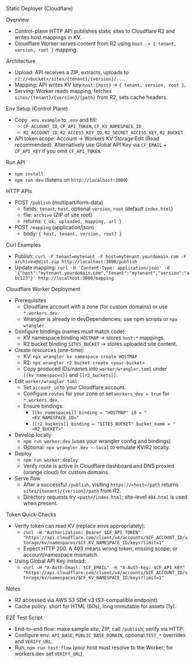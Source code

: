 Static Deployer (Cloudflare)

Overview
- Control-plane HTTP API publishes static sites to Cloudflare R2 and writes host mappings in KV.
- Cloudflare Worker serves content from R2 using `host -> { tenant, version, root }` mapping.

Architecture
- Upload: API receives a ZIP, extracts, uploads to `r2://<bucket>/sites/{tenant}/{version}/...`.
- Mapping: API writes KV key `host:{host}` -> `{ tenant, version, root }`.
- Serving: Worker reads mapping, fetches `sites/{tenant}/{version}/{path}` from R2, sets cache headers.

Env Setup (Control Plane)
- Copy `.env.example` to `.env` and fill:
  - `CF_ACCOUNT_ID`, `CF_API_TOKEN`, `CF_KV_NAMESPACE_ID`
  - `R2_ACCOUNT_ID`, `R2_ACCESS_KEY_ID`, `R2_SECRET_ACCESS_KEY`, `R2_BUCKET`
- API token scope: Account → Workers KV Storage:Edit (Read recommended). Alternatively use Global API Key via `CF_EMAIL` + `CF_API_KEY` if you omit `CF_API_TOKEN`.

Run API
- `npm install`
- `npm run dev` (listens on `http://localhost:3000`)

HTTP APIs
- POST `/publish` (multipart/form-data)
  - fields: `tenant`, `host`, optional `version`, `root` (default `index.html`)
  - file: `archive` (ZIP of site root)
  - returns: `{ ok, uploaded, mapping, url }`
- POST `/mapping` (application/json)
  - body: `{ host, tenant, version, root? }`

Curl Examples
- Publish: `curl -F tenant=mytenant -F host=mytenant.yourdomain.com -F archive=@dist.zip http://localhost:3000/publish`
- Update mapping: `curl -H 'Content-Type: application/json' -d '{"host":"mytenant.yourdomain.com","tenant":"mytenant","version":"abc123"}' http://localhost:3000/mapping`

Cloudflare Worker Deployment
- Prerequisites
  - Cloudflare account with a zone (for custom domains) or use `*.workers.dev`.
  - Wrangler is already in devDependencies; use npm scripts or `npx wrangler`.
- Configure bindings (names must match code):
  - KV namespace binding `HOSTMAP` → stores `host:*` mappings.
  - R2 bucket binding `SITES_BUCKET` → stores uploaded site content.
- Create resources (one-time):
  - KV: `npx wrangler kv namespace create HOSTMAP`
  - R2: `npx wrangler r2 bucket create <your-bucket>`
  - Copy produced IDs/names into `worker/wrangler.toml` under `[[kv_namespaces]]` and `[[r2_buckets]]`.
- Edit `worker/wrangler.toml`:
  - Set `account_id` to your Cloudflare account.
  - Configure `routes` for your zone or set `workers_dev = true` for `*.workers.dev`.
  - Ensure bindings:
    - `[[kv_namespaces]] binding = "HOSTMAP" id = "<KV_NAMESPACE_ID>"`
    - `[[r2_buckets]] binding = "SITES_BUCKET" bucket_name = "<R2_BUCKET>"`
- Develop locally
  - `npm run worker:dev` (uses your wrangler config and bindings)
  - Optional: `npx wrangler dev --local` to emulate KV/R2 locally.
- Deploy
  - `npm run worker:deploy`
  - Verify route is active in Cloudflare dashboard and DNS proxied (orange cloud) for custom domains.
- Serve flow
  - After a successful `/publish`, visiting `https://<host>/path` returns `sites/{tenant}/{version}/path` from R2.
  - Directory requests try `<path>/index.html`; site-level `404.html` is used when present.

Token Quick-Checks
- Verify token can read KV (replace envs appropriately):
  - `curl -H "Authorization: Bearer $CF_API_TOKEN" "https://api.cloudflare.com/client/v4/accounts/$CF_ACCOUNT_ID/storage/kv/namespaces/$CF_KV_NAMESPACE_ID/keys?limit=1"`
  - Expect HTTP 200. A 403 means wrong token, missing scope, or account/namespace mismatch.
- Using Global API Key instead:
  - `curl -H "X-Auth-Email: $CF_EMAIL" -H "X-Auth-Key: $CF_API_KEY" "https://api.cloudflare.com/client/v4/accounts/$CF_ACCOUNT_ID/storage/kv/namespaces/$CF_KV_NAMESPACE_ID/keys?limit=1"`

Notes
- R2 accessed via AWS S3 SDK v3 (S3-compatible endpoint).
- Cache policy: short for HTML (60s), long immutable for assets (1y).

E2E Test Script
- End-to-end flow: make sample site, ZIP, call `/publish`, verify via HTTP.
- Configure env: `API_BASE`, `PUBLIC_BASE_DOMAIN`, optional `TEST_*` overrides and `VERIFY_URL`.
- Run: `npm run test:flow` (your host must resolve to the Worker; for workers.dev set `VERIFY_URL`).

